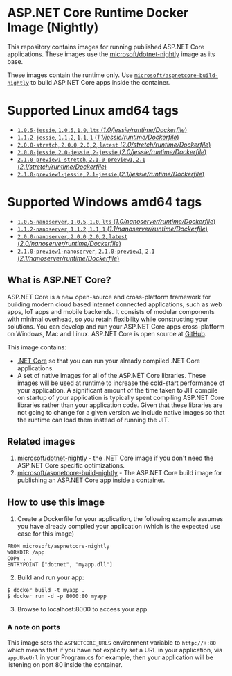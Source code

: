 
ASP.NET Core Runtime Docker Image (Nightly)
===========================================

This repository contains images for running published ASP.NET Core applications. These images use the
[microsoft/dotnet-nightly](https://hub.docker.com/r/microsoft/dotnet-nightly/) image as its base.

These images contain the runtime only. Use [`microsoft/aspnetcore-build-nightly`](https://hub.docker.com/r/microsoft/aspnetcore-build-nightly/) to build ASP.NET Core apps inside the container.

# Supported Linux amd64 tags

- [`1.0.5-jessie`, `1.0.5`, `1.0`, `lts` (*1.0/jessie/runtime/Dockerfile*)](https://github.com/aspnet/aspnet-docker/blob/dev/1.0/jessie/runtime/Dockerfile)
- [`1.1.2-jessie`, `1.1.2`, `1.1`, `1` (*1.1/jessie/runtime/Dockerfile*)](https://github.com/aspnet/aspnet-docker/blob/dev/1.1/jessie/runtime/Dockerfile)
- [`2.0.0-stretch`, `2.0.0`, `2.0`, `2`, `latest` (*2.0/stretch/runtime/Dockerfile*)](https://github.com/aspnet/aspnet-docker/blob/dev/2.0/stretch/runtime/Dockerfile)
- [`2.0.0-jessie`, `2.0-jessie`, `2-jessie` (*2.0/jessie/runtime/Dockerfile*)](https://github.com/aspnet/aspnet-docker/blob/dev/2.0/jessie/runtime/Dockerfile)
- [`2.1.0-preview1-stretch`, `2.1.0-preview1`, `2.1` (*2.1/stretch/runtime/Dockerfile*)](https://github.com/aspnet/aspnet-docker/blob/dev/2.1/stretch/runtime/Dockerfile)
- [`2.1.0-preview1-jessie`, `2.1-jessie` (*2.1/jessie/runtime/Dockerfile*)](https://github.com/aspnet/aspnet-docker/blob/dev/2.1/jessie/runtime/Dockerfile)

# Supported Windows amd64 tags

- [`1.0.5-nanoserver`, `1.0.5`, `1.0`, `lts` (*1.0/nanoserver/runtime/Dockerfile*)](https://github.com/aspnet/aspnet-docker/blob/dev/1.0/nanoserver/runtime/Dockerfile)
- [`1.1.2-nanoserver`, `1.1.2`, `1.1`, `1` (*1.1/nanoserver/runtime/Dockerfile*)](https://github.com/aspnet/aspnet-docker/blob/dev/1.1/nanoserver/runtime/Dockerfile)
- [`2.0.0-nanoserver`, `2.0.0`, `2.0`, `2`, `latest` (*2.0/nanoserver/runtime/Dockerfile*)](https://github.com/aspnet/aspnet-docker/blob/dev/2.0/nanoserver/runtime/Dockerfile)
- [`2.1.0-preview1-nanoserver`, `2.1.0-preview1`, `2.1` (*2.1/nanoserver/runtime/Dockerfile*)](https://github.com/aspnet/aspnet-docker/blob/dev/2.1/nanoserver/runtime/Dockerfile)

## What is ASP.NET Core?

ASP.NET Core is a new open-source and cross-platform framework for building modern cloud based internet connected applications, such as web apps, IoT apps and mobile backends. It consists of modular components with minimal overhead, so you retain flexibility while constructing your solutions. You can develop and run your ASP.NET Core apps cross-platform on Windows, Mac and Linux. ASP.NET Core is open source at [GitHub](https://github.com/aspnet).

This image contains:

- [.NET Core](https://www.microsoft.com/net/core) so that you can run your already compiled .NET Core applications.
- A set of native images for all of the ASP.NET Core libraries. These images will be used at runtime to increase
  the cold-start performance of your application. A significant amount of the time taken to JIT compile on startup of
  your application is typically spent compiling ASP.NET Core libraries rather than your application code. Given that
  these libraries are not going to change for a given version we include native images so that the runtime can load them
  instead of running the JIT.

## Related images

1. [microsoft/dotnet-nightly](https://hub.docker.com/r/microsoft/dotnet-nightly/) - the .NET Core image if you don't need the ASP.NET Core specific optimizations.
2. [microsoft/aspnetcore-build-nightly](https://hub.docker.com/r/microsoft/aspnetcore-build-nightly/) - The ASP.NET Core build image for publishing an ASP.NET Core app inside a container.

## How to use this image

1. Create a Dockerfile for your application, the following example assumes you have already compiled your application (which is the expected use case for this image)

  ```
  FROM microsoft/aspnetcore-nightly
  WORKDIR /app
  COPY . .
  ENTRYPOINT ["dotnet", "myapp.dll"]
  ```

2. Build and run your app:

  ```
  $ docker build -t myapp .
  $ docker run -d -p 8000:80 myapp
  ```

3. Browse to localhost:8000 to access your app.

### A note on ports

  This image sets the `ASPNETCORE_URLS` environment variable to `http://+:80` which means that if you have not explicity
  set a URL in your application, via `app.UseUrl` in your Program.cs for example, then your application will be listening
  on port 80 inside the container.
